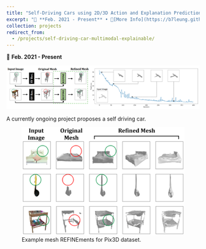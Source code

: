 ```yaml
---
title: "Self-Driving Cars using 2D/3D Action and Explanation Prediction"
excerpt: "📅 **Feb. 2021 - Present** • 🔎[More Info](https://b7leung.github.io/projects/self-driving-car-multimodal-explainable/)<br/> Self Driving Cars <br/><img src='/images/REFINE_Main_Picture.png'>"
collection: projects
redirect_from: 
  - /projects/self-driving-car-multimodal-explainable/
---
```


📅 **Feb. 2021 - Present**

<img src='/images/REFINE_Main_Picture.png'>

A currently ongoing project proposes a self driving car.


<figure>
  <img src="/images/REFINE/refine_qual.png">
  <figcaption>Example mesh REFINEments for Pix3D dataset.</figcaption>
</figure>

